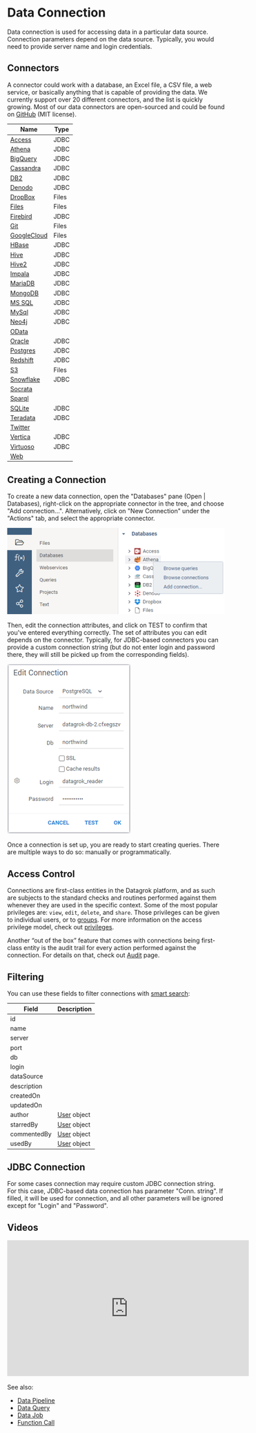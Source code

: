 <!-- TITLE: Data Connection -->
<!-- SUBTITLE: -->

# Data Connection

Data connection is used for accessing data in a particular data source. 
Connection parameters depend on the data source. Typically, you would need to provide 
server name and login credentials.

## Connectors

A connector could work with a database, an Excel file, a CSV file, a web service, or basically 
anything that is capable of providing the data. We currently support over 20 different 
connectors, and the list is quickly growing. Most of our data connectors are open-sourced and could be found on 
[GitHub](https://github.com/datagrok-ai/public/tree/master/connectors) (MIT license).

| Name                                     | Type  |
|------------------------------------------|-------|
| [Access](connectors/access.md)           | JDBC  |
| [Athena](connectors/athena.md)           | JDBC  |
| [BigQuery](connectors/bigquery.md)       | JDBC  |
| [Cassandra](connectors/cassandra.md)     | JDBC  |
| [DB2](connectors/db2.md)                 | JDBC  |
| [Denodo](connectors/denodo.md)           | JDBC  |
| [DropBox](connectors/dropbox.md)         | Files |
| [Files](connectors/files.md)             | Files |
| [Firebird](connectors/firebird.md)       | JDBC  |
| [Git](connectors/git.md)                 | Files |
| [GoogleCloud](connectors/googlecloud.md) | Files |
| [HBase](connectors/hbase.md)             | JDBC  |
| [Hive](connectors/hive.md)               | JDBC  |
| [Hive2](connectors/hive2.md)             | JDBC  |
| [Impala](connectors/impala.md)           | JDBC  |
| [MariaDB](connectors/mariadb.md)         | JDBC  |
| [MongoDB](connectors/mongodb.md)         | JDBC  |
| [MS SQL](connectors/mssql.md)            | JDBC  |
| [MySql](connectors/mysql.md)             | JDBC  |
| [Neo4j](connectors/neo4j.md)             | JDBC  |
| [OData](connectors/odata.md)             |       |
| [Oracle](connectors/oracle.md)           | JDBC  |
| [Postgres](connectors/postgres.md)       | JDBC  |
| [Redshift](connectors/redshift.md)       | JDBC  |
| [S3](connectors/s3.md)                   | Files |
| [Snowflake](connectors/snowflake.md)     | JDBC  |
| [Socrata](connectors/socrata.md)         |       |
| [Sparql](connectors/sparql.md)           |       |
| [SQLite](connectors/sqlite.md)           | JDBC  |
| [Teradata](connectors/teradata.md)       | JDBC  |
| [Twitter](connectors/twitter.md)         |       |
| [Vertica](connectors/vertica.md)         | JDBC  |
| [Virtuoso](connectors/virtuoso.md)       | JDBC  |
| [Web](connectors/web.md)                 |       |


## Creating a Connection

To create a new data connection, open the "Databases" pane (Open | Databases), right-click on the appropriate 
connector in the tree, and choose "Add connection...". Alternatively, click on "New Connection" under the
"Actions" tab, and select the appropriate connector.

![](data-connection-tree.png)

Then, edit the connection attributes, and click on TEST to confirm that you've entered everything
correctly. The set of attributes you can edit depends on the connector. Typically, for JDBC-based connectors
you can provide a custom connection string (but do not enter login and password there, they will still
be picked up from the corresponding fields).   

![](data-connection-create.png)
        
Once a connection is set up, you are ready to start creating queries. There are multiple ways to 
do so: manually or programmatically.
        
## Access Control

Connections are first-class entities in the Datagrok platform, and as such are subjects to the standard 
checks and routines performed against them whenever they are used in the specific context. Some of the 
most popular privileges are: `view`, `edit`, `delete`, and `share`. 
Those privileges can be given to individual users, or to [groups](../govern/group.md).
For more information on the access privilege model, check out [privileges](../govern/security.md#privileges).

Another “out of the box” feature that comes with connections being first-class entity is the audit trail for 
every action performed against the connection. For details on that, check out [Audit](../govern/audit.md) page.

## Filtering

You can use these fields to filter connections with [smart search](../overview/smart-search.md):

| Field       | Description                                 |
|-------------|---------------------------------------------|
| id          |                                             |
| name        |                                             |
| server      |                                             |
| port        |                                             |
| db          |                                             |
| login       |                                             |
| dataSource  |                                             |
| description |                                             |
| createdOn   |                                             |
| updatedOn   |                                             |
| author      | [User](../govern/user.md) object            |
| starredBy   | [User](../govern/user.md) object            |
| commentedBy | [User](../govern/user.md) object            |
| usedBy      | [User](../govern/user.md) object            |

## JDBC Connection

For some cases connection may require custom JDBC connection string. For this case, JDBC-based data connection has 
parameter "Conn. string". If filled, it will be used for connection, and all other parameters will be ignored except for "Login" and "Password". 

## Videos

<iframe width="560" height="315" src="https://www.youtube.com/embed/dKrCk38A1m8?start=1048" frameborder="0" allow="accelerometer; autoplay; encrypted-media; gyroscope; picture-in-picture" allowfullscreen></iframe>

See also:

  * [Data Pipeline](data-pipeline.md)
  * [Data Query](data-query.md)
  * [Data Job](data-job.md)
  * [Function Call](../overview/functions/function-call.md)
